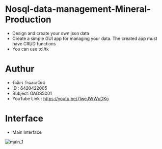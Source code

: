 # Nosql-data-management-Mineral-Production
- Design and create your own json data
- Create a simple GUI app for managing your data. The created app must have CRUD functions
- You can use tcl/tk

# Authur
- รัตติกร วัจฉละอนันต์ 
- ID : 6420422005
- Subject: DADS5001
- YouTube Link : https://youtu.be/7IweJWWuDKo

# Interface
- Main Interface

![main_1](https://user-images.githubusercontent.com/115729860/204764503-95e0faf1-abb1-4408-b0c5-9cbe49a0e89a.jpg)




